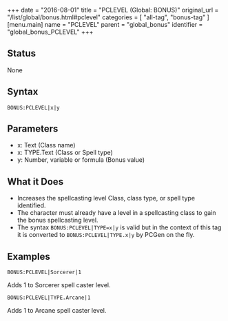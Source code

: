 +++
date = "2016-08-01"
title = "PCLEVEL (Global: BONUS)"
original_url = "/list/global/bonus.html#pclevel"
categories = [ "all-tag", "bonus-tag" ]
[menu.main]
    name = "PCLEVEL"
    parent = "global_bonus"
    identifier = "global_bonus_PCLEVEL"
+++

## Status

None

## Syntax

`BONUS:PCLEVEL|x|y`

## Parameters

-   x: Text (Class name)
-   x: TYPE.Text (Class or Spell type)
-   y: Number, variable or formula (Bonus value)



What it Does
------------

-   Increases the spellcasting level Class, class type, or spell
    type identified.
-   The character must already have a level in a spellcasting class to
    gain the bonus spellcasting level.
-   The syntax `BONUS:PCLEVEL|TYPE=x|y` is valid but in the context of
    this tag it is converted to `BONUS:PCLEVEL|TYPE.x|y` by PCGen on
    the fly.

Examples
--------

`BONUS:PCLEVEL|Sorcerer|1`

Adds 1 to Sorcerer spell caster level.

`BONUS:PCLEVEL|TYPE.Arcane|1`

Adds 1 to Arcane spell caster level.

